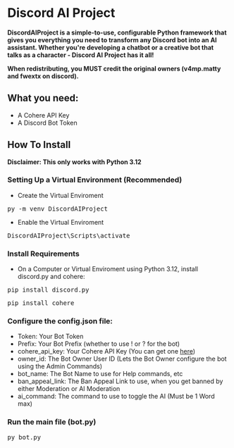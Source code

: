 # Discord AI Project
**DiscordAIProject is a simple-to-use, configurable Python framework that gives you everything you need to transform any Discord bot into an AI assistant. Whether you're developing a chatbot or a creative bot that talks as a character - Discord AI Project has it all!**

**When redistributing, you MUST credit the original owners (v4mp.matty and fwextx on discord).**

## What you need:
- A Cohere API Key
- A Discord Bot Token

## How To Install
**Disclaimer: This only works with Python 3.12**
### Setting Up a Virtual Environment (Recommended)
- Create the Virtual Enviroment
<pre>py -m venv DiscordAIProject</pre>
- Enable the Virtual Enviroment
<pre>DiscordAIProject\Scripts\activate</pre>

### Install Requirements
- On a Computer or Virtual Enviroment using Python 3.12, install discord.py and cohere:
<pre>pip install discord.py</pre> 
<pre>pip install cohere</pre>
### Configure the config.json file:
- Token: Your Bot Token
- Prefix: Your Bot Prefix (whether to use ! or ? for the bot)
- cohere_api_key: Your Cohere API Key (You can get one [here](https://dashboard.cohere.com/api-keys))
- owner_id: The Bot Owner User ID (Lets the Bot Owner configure the bot using the Admin Commands)
- bot_name: The Bot Name to use for Help commands, etc
- ban_appeal_link: The Ban Appeal Link to use, when you get banned by either Moderation or AI Moderation
- ai_command: The command to use to toggle the AI (Must be 1 Word max)
  
### Run the main file (bot.py)
<pre>py bot.py</pre>
